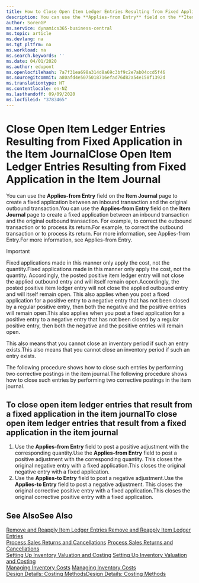```yaml
---
title: How to Close Open Item Ledger Entries Resulting from Fixed Application in the Item Journal | Microsoft Docs
description: You can use the **Applies-from Entry** field on the **Item Journal** page to create a fixed application between an inbound transaction and the original outbound transaction. For example, to correct the outbound transaction or to process its return.
author: SorenGP
ms.service: dynamics365-business-central
ms.topic: article
ms.devlang: na
ms.tgt_pltfrm: na
ms.workload: na
ms.search.keywords: ''
ms.date: 04/01/2020
ms.author: edupont
ms.openlocfilehash: 7a7f31ea698a314d8a69c3bf9c2e7ab04ccd5f46
ms.sourcegitcommit: a80afd4e5075018716efad76d82a54e158f1392d
ms.translationtype: HT
ms.contentlocale: en-NZ
ms.lasthandoff: 09/09/2020
ms.locfileid: "3783465"
---
```

# <a name="close-open-item-ledger-entries-resulting-from-fixed-application-in-the-item-journal"></a><span data-ttu-id="7d850-104">Close Open Item Ledger Entries Resulting from Fixed Application in the Item Journal</span><span class="sxs-lookup"><span data-stu-id="7d850-104">Close Open Item Ledger Entries Resulting from Fixed Application in the Item Journal</span></span>
<span data-ttu-id="7d850-105">You can use the **Applies-from Entry** field on the **Item Journal** page to create a fixed application between an inbound transaction and the original outbound transaction.</span><span class="sxs-lookup"><span data-stu-id="7d850-105">You can use the **Applies-from Entry** field on the **Item Journal** page to create a fixed application between an inbound transaction and the original outbound transaction.</span></span> <span data-ttu-id="7d850-106">For example, to correct the outbound transaction or to process its return.</span><span class="sxs-lookup"><span data-stu-id="7d850-106">For example, to correct the outbound transaction or to process its return.</span></span> <span data-ttu-id="7d850-107">For more information, see Applies-from Entry.</span><span class="sxs-lookup"><span data-stu-id="7d850-107">For more information, see Applies-from Entry.</span></span>  

> [!IMPORTANT]  
>  <span data-ttu-id="7d850-108">Fixed applications made in this manner only apply the cost, not the quantity.</span><span class="sxs-lookup"><span data-stu-id="7d850-108">Fixed applications made in this manner only apply the cost, not the quantity.</span></span> <span data-ttu-id="7d850-109">Accordingly, the posted positive item ledger entry will not close the applied outbound entry and will itself remain open.</span><span class="sxs-lookup"><span data-stu-id="7d850-109">Accordingly, the posted positive item ledger entry will not close the applied outbound entry and will itself remain open.</span></span> <span data-ttu-id="7d850-110">This also applies when you post a fixed application for a positive entry to a negative entry that has not been closed by a regular positive entry, then both the negative and the positive entries will remain open.</span><span class="sxs-lookup"><span data-stu-id="7d850-110">This also applies when you post a fixed application for a positive entry to a negative entry that has not been closed by a regular positive entry, then both the negative and the positive entries will remain open.</span></span>  
>   
>  <span data-ttu-id="7d850-111">This also means that you cannot close an inventory period if such an entry exists.</span><span class="sxs-lookup"><span data-stu-id="7d850-111">This also means that you cannot close an inventory period if such an entry exists.</span></span>  

<span data-ttu-id="7d850-112">The following procedure shows how to close such entries by performing two corrective postings in the item journal.</span><span class="sxs-lookup"><span data-stu-id="7d850-112">The following procedure shows how to close such entries by performing two corrective postings in the item journal.</span></span>  

## <a name="to-close-open-item-ledger-entries-that-result-from-a-fixed-application-in-the-item-journal"></a><span data-ttu-id="7d850-113">To close open item ledger entries that result from a fixed application in the item journal</span><span class="sxs-lookup"><span data-stu-id="7d850-113">To close open item ledger entries that result from a fixed application in the item journal</span></span>  

1.  <span data-ttu-id="7d850-114">Use the **Applies-from Entry** field to post a positive adjustment with the corresponding quantity.</span><span class="sxs-lookup"><span data-stu-id="7d850-114">Use the **Applies-from Entry** field to post a positive adjustment with the corresponding quantity.</span></span> <span data-ttu-id="7d850-115">This closes the original negative entry with a fixed application.</span><span class="sxs-lookup"><span data-stu-id="7d850-115">This closes the original negative entry with a fixed application.</span></span>  
2.  <span data-ttu-id="7d850-116">Use the **Applies-to Entry** field to post a negative adjustment.</span><span class="sxs-lookup"><span data-stu-id="7d850-116">Use the **Applies-to Entry** field to post a negative adjustment.</span></span> <span data-ttu-id="7d850-117">This closes the original corrective positive entry with a fixed application.</span><span class="sxs-lookup"><span data-stu-id="7d850-117">This closes the original corrective positive entry with a fixed application.</span></span>  

## <a name="see-also"></a><span data-ttu-id="7d850-118">See Also</span><span class="sxs-lookup"><span data-stu-id="7d850-118">See Also</span></span>  
[<span data-ttu-id="7d850-119"> Remove and Reapply Item Ledger Entries</span><span class="sxs-lookup"><span data-stu-id="7d850-119"> Remove and Reapply Item Ledger Entries</span></span>](finance-how-to-remove-and-reapply-item-entries.md)  
 <span data-ttu-id="7d850-120">[Process Sales Returns and Cancellations](sales-how-process-sales-returns-cancellations.md) </span><span class="sxs-lookup"><span data-stu-id="7d850-120">[Process Sales Returns and Cancellations](sales-how-process-sales-returns-cancellations.md) </span></span>  
 <span data-ttu-id="7d850-121">[Setting Up Inventory Valuation and Costing](finance-set-up-inventory-valuation-and-costing.md) </span><span class="sxs-lookup"><span data-stu-id="7d850-121">[Setting Up Inventory Valuation and Costing](finance-set-up-inventory-valuation-and-costing.md) </span></span>  
 <span data-ttu-id="7d850-122">[Managing Inventory Costs](finance-manage-inventory-costs.md) </span><span class="sxs-lookup"><span data-stu-id="7d850-122">[Managing Inventory Costs](finance-manage-inventory-costs.md) </span></span>  
 [<span data-ttu-id="7d850-123">Design Details: Costing Methods</span><span class="sxs-lookup"><span data-stu-id="7d850-123">Design Details: Costing Methods</span></span>](design-details-costing-methods.md)
